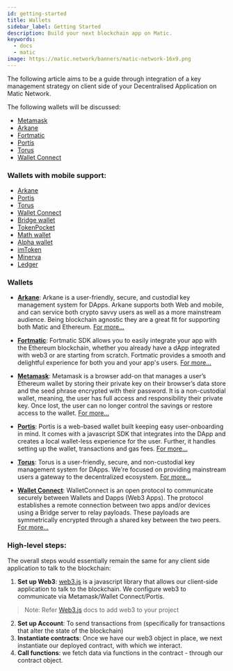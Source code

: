 ```yaml
---
id: getting-started
title: Wallets
sidebar_label: Getting Started
description: Build your next blockchain app on Matic.
keywords:
  - docs
  - matic
image: https://matic.network/banners/matic-network-16x9.png 
---
```


The following article aims to be a guide through integration of a key management strategy on client side of your Decentralised Application on Matic Network.

The following wallets will be discussed:

- [Metamask](/docs/develop/wallets/metamask)
- [Arkane](arkane/intro)
- [Fortmatic](fortmatic)
- [Portis](portis)
- [Torus](torus)
- [Wallet Connect](walletconnect)
### Wallets with mobile support:
- [Arkane](arkane/intro)
- [Portis](portis)
- [Torus](torus)
- [Wallet Connect](walletconnect)
- [Bridge wallet](https://www.mtpelerin.com/bridge-wallet)
- [TokenPocket](https://www.tokenpocket.pro/en/)
- [Math wallet](https://mathwallet.org/en-us/)
- [Alpha wallet](https://alphawallet.com/)
- [imToken](https://token.im/)
- [Minerva](https://minerva.digital/)
- [Ledger](https://www.ledger.com/)

### Wallets

* [**Arkane**](https://arkane.network/): Arkane is a user-friendly, secure, and custodial key management system for DApps. Arkane supports both Web and mobile, and can service both crypto savvy users as well as a more mainstream audience. Being blockchain agnostic they are a great fit for supporting both Matic and Ethereum. [For more...](arkane/intro)

* [**Fortmatic**](https://fortmatic.com/): Fortmatic SDK allows you to easily integrate your app with the Ethereum blockchain, whether you already have a dApp integrated with web3 or are starting from scratch. Fortmatic provides a smooth and delightful experience for both you and your app's users. [For more...](fortmatic)

* [**Metamask**](https://metamask.io/): Metamask is a browser add-on that manages a user’s Ethereum wallet by storing their private key on their browser’s data store and the seed phrase encrypted with their password. It is a non-custodial wallet, meaning, the user has full access and responsibility their private key. Once lost, the user can no longer control the savings or restore access to the wallet. [For more...](metamask)

* [**Portis**](https://www.portis.io/): Portis is a web-based wallet built keeping easy user-onboarding in mind. It comes with a javascript SDK that integrates into the DApp and creates a local wallet-less experience for the user. Further, it handles setting up the wallet, transactions and gas fees. [For more...](portis)

* [**Torus**](https://toruswallet.io/): Torus is a user-friendly, secure, and non-custodial key management system for DApps. We're focused on providing mainstream users a gateway to the decentralized ecosystem. [For more...](torus)

* [**Wallet Connect**](https://walletconnect.org/): WalletConnect is an open protocol to communicate securely between Wallets and Dapps (Web3 Apps). The protocol establishes a remote connection between two apps and/or devices using a Bridge server to relay payloads. These payloads are symmetrically encrypted through a shared key between the two peers. [For more...](walletconnect)


### High-level steps:

The overall steps would essentially remain the same for any client side application to talk to the blockchain:
 
1. **Set up Web3**: [web3.js](https://web3js.readthedocs.io/) is a javascript library that allows our client-side application to talk to the blockchain. We configure web3 to communicate via Metamask/Wallet Connect/Portis. 
> Note: Refer [Web3.js](https://web3js.readthedocs.io/en/v1.2.2/getting-started.html#adding-web3-js) docs to 
add web3 to your project 
2. **Set up Account**: To send transactions from (specifically for transactions that alter the state of the blockchain) 
3. **Instantiate contracts**: Once we have our web3 object in place, we next instantiate our deployed contract, with which we interact. 
4. **Call functions**: we fetch data via functions in the contract - through our contract object.
